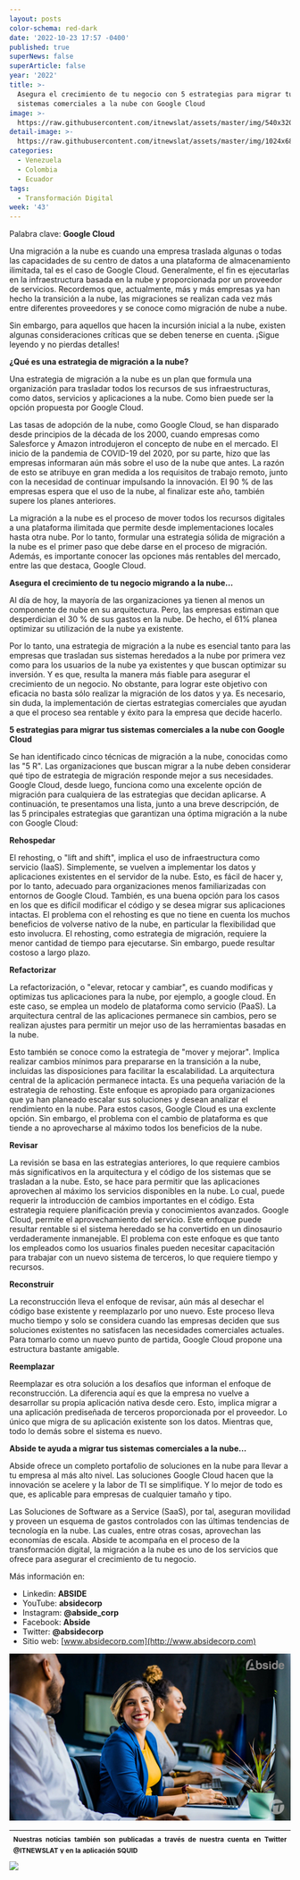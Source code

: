 ```yaml
---
layout: posts
color-schema: red-dark
date: '2022-10-23 17:57 -0400'
published: true
superNews: false
superArticle: false
year: '2022'
title: >-
  Asegura el crecimiento de tu negocio con 5 estrategias para migrar tus
  sistemas comerciales a la nube con Google Cloud
image: >-
  https://raw.githubusercontent.com/itnewslat/assets/master/img/540x320/Abside-Cloud-SAP-p.jpg
detail-image: >-
  https://raw.githubusercontent.com/itnewslat/assets/master/img/1024x680/Abside-Cloud-SAP-g.jpg
categories:
  - Venezuela
  - Colombia
  - Ecuador
tags:
  - Transformación Digital
week: '43'
---
```

Palabra clave: **Google Cloud**

Una migración a la nube es cuando una empresa traslada algunas o todas las capacidades de su centro de datos a una plataforma de almacenamiento ilimitada, tal es el caso de Google Cloud. Generalmente, el fin es ejecutarlas en la infraestructura basada en la nube y proporcionada por un proveedor de servicios. Recordemos que, actualmente, más y más empresas ya han hecho la transición a la nube, las migraciones se realizan cada vez más entre diferentes proveedores y se conoce como migración de nube a nube. 

Sin embargo, para aquellos que hacen la incursión inicial a la nube, existen algunas consideraciones críticas que se deben tenerse en cuenta. ¡Sigue leyendo y no pierdas detalles!

**¿Qué es una estrategia de migración a la nube?**

Una estrategia de migración a la nube es un plan que formula una organización para trasladar todos los recursos de sus infraestructuras, como datos, servicios y aplicaciones a la nube. Como bien puede ser la opción propuesta por Google Cloud.

Las tasas de adopción de la nube, como Google Cloud, se han disparado desde principios de la década de los 2000, cuando empresas como Salesforce y Amazon introdujeron el concepto de nube en el mercado. El inicio de la pandemia de COVID-19 del 2020, por su parte, hizo que las empresas informaran aún más sobre el uso de la nube que antes. La razón de esto se atribuye en gran medida a los requisitos de trabajo remoto, junto con la necesidad de continuar impulsando la innovación. El 90 % de las empresas espera que el uso de la nube, al finalizar este año, también supere los planes anteriores.

La migración a la nube es el proceso de mover todos los recursos digitales a una plataforma ilimitada que permite desde implementaciones locales hasta otra nube. Por lo tanto, formular una estrategia sólida de migración a la nube es el primer paso que debe darse en el proceso de migración. Además, es importante conocer las opciones más rentables del mercado, entre las que destaca, Google Cloud.

**Asegura el crecimiento de tu negocio migrando a la nube…**

Al día de hoy, la mayoría de las organizaciones ya tienen al menos un componente de nube en su arquitectura. Pero, las empresas estiman que desperdician el 30 % de sus gastos en la nube. De hecho, el 61% planea optimizar su utilización de la nube ya existente.

Por lo tanto, una estrategia de migración a la nube es esencial tanto para las empresas que trasladan sus sistemas heredados a la nube por primera vez como para los usuarios de la nube ya existentes y que buscan optimizar su inversión. Y es que, resulta la manera más fiable para asegurar el crecimiento de un negocio. 
No obstante, para lograr este objetivo con eficacia no basta sólo realizar la migración de los datos y ya. Es necesario, sin duda, la implementación de ciertas estrategias comerciales que ayudan a que el proceso sea rentable y éxito para la empresa que decide hacerlo.

**5 estrategias para migrar tus sistemas comerciales a la nube con Google Cloud**

Se han identificado cinco técnicas de migración a la nube, conocidas como las "5 R". Las organizaciones que buscan migrar a la nube deben considerar qué tipo de estrategia de migración responde mejor a sus necesidades. Google Cloud, desde luego, funciona como una excelente opción de migración para cualquiera de las estrategias que decidan aplicarse. A continuación, te presentamos una lista, junto a una breve descripción,  de las 5 principales estrategias que garantizan una óptima migración a la nube con Google Cloud: 

**Rehospedar**

El rehosting, o "lift and shift", implica el uso de infraestructura como servicio (IaaS). Simplemente, se vuelven a implementar los datos y aplicaciones existentes en el servidor de la nube. Esto, es fácil de hacer y, por lo tanto, adecuado para organizaciones menos familiarizadas con entornos de Google Cloud. También, es una buena opción para los casos en los que es difícil modificar el código y se desea migrar sus aplicaciones intactas. El problema con el rehosting es que no tiene en cuenta los muchos beneficios de volverse nativo de la nube, en particular la flexibilidad que esto involucra. El rehosting, como estrategia de migración, requiere la menor cantidad de tiempo para ejecutarse. Sin embargo, puede resultar costoso a largo plazo.

**Refactorizar**

La refactorización, o "elevar, retocar y cambiar", es cuando modificas y optimizas tus aplicaciones para la nube, por ejemplo, a google cloud. En este caso, se emplea un modelo de plataforma como servicio (PaaS). La arquitectura central de las aplicaciones permanece sin cambios, pero se realizan ajustes para permitir un mejor uso de las herramientas basadas en la nube.

Esto también se conoce como la estrategia de "mover y mejorar". Implica realizar cambios mínimos para prepararse en la transición a la nube, incluidas las disposiciones para facilitar la escalabilidad. La arquitectura central de la aplicación permanece intacta. Es una pequeña variación de la estrategia de rehosting. Este enfoque es apropiado para organizaciones que ya han planeado escalar sus soluciones y desean analizar el rendimiento en la nube. Para estos casos, Google Cloud es una exclente opción. Sin embargo, el problema con el cambio de plataforma es que tiende a no aprovecharse al máximo todos los beneficios de la nube.

**Revisar**

La revisión se basa en las estrategias anteriores, lo que requiere cambios más significativos en la arquitectura y el código de los sistemas que se trasladan a la nube. Esto, se hace para permitir que las aplicaciones aprovechen al máximo los servicios disponibles en la nube. Lo cual, puede requerir la introducción de cambios importantes en el código. Esta estrategia requiere planificación previa y conocimientos avanzados. Google Cloud, permite el aprovechamiento del servicio. Este enfoque puede resultar rentable si el sistema heredado se ha convertido en un dinosaurio verdaderamente inmanejable. El problema con este enfoque es que tanto los empleados como los usuarios finales pueden necesitar capacitación para trabajar con un nuevo sistema de terceros, lo que requiere tiempo y recursos.

**Reconstruir**

La reconstrucción lleva el enfoque de revisar, aún más al desechar el código base existente y reemplazarlo por uno nuevo. Este proceso lleva mucho tiempo y solo se considera cuando las empresas deciden que sus soluciones existentes no satisfacen las necesidades comerciales actuales. Para tomarlo como un nuevo punto de partida, Google Cloud propone una estructura bastante amigable.

**Reemplazar**

Reemplazar es otra solución a los desafíos que informan el enfoque de reconstrucción. La diferencia aquí es que la empresa no vuelve a desarrollar su propia aplicación nativa desde cero. Esto, implica migrar a una aplicación prediseñada de terceros proporcionada por el proveedor. Lo único que migra de su aplicación existente son los datos. Mientras que, todo lo demás sobre el sistema es nuevo. 

**Abside te ayuda a migrar tus sistemas comerciales a la nube…**

Abside ofrece un completo portafolio de soluciones en la nube para llevar a tu empresa al más alto nivel. Las soluciones Google Cloud hacen que la innovación se acelere y la labor de TI se simplifique. Y lo mejor de todo es que, es aplicable para empresas de cualquier tamaño y tipo.

Las Soluciones de Software as a Service (SaaS), por tal, aseguran movilidad y proveen un esquema de gastos controlados con las últimas tendencias de tecnología en la nube. Las cuales, entre otras cosas, aprovechan las economías de escala. Abside te acompaña en el proceso de la transformación digital, la migración a la nube es uno de los servicios que ofrece para asegurar el crecimiento de tu negocio. 

Más información en:

- Linkedin: **ABSIDE**
- YouTube: **absidecorp**
- Instagram: **@abside_corp**
- Facebook: **Abside**
- Twitter: **@absidecorp**
- Sitio web: [www.absidecorp.com](http://www.absidecorp.com)

![](https://raw.githubusercontent.com/itnewslat/assets/master/img/540x320/Abside-Cloud-SAP-p.jpg)

<table style="height: 42px;" width="569">
<tbody>
<tr>
<td style="text-align: justify;"><sub><strong>Nuestras noticias también son publicadas a través de nuestra cuenta en Twitter <a href="https://twitter.com/itnewslat?lang=es">@ITNEWSLAT</a> y en la aplicación <a href="https://squidapp.co/en/">SQUID</a></strong></sub></td>
</tr>
</tbody>
</table>

<img src="https://tracker.metricool.com/c3po.jpg?hash=56f88a41e39ab42c063cc51676587a04"/>
